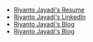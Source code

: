* [Riyanto Jayadi's Resume](https://hoihei.github.io/resume/)
* [Riyanto Jayadi's LinkedIn](https://www.linkedin.com/in/riyanto-hoi-jayadi/)
* [Riyanto Jayadi's Blog](https://riyanto-hoi-jayadi.blogspot.com)
* [Riyanto Jayadi's Blog](https://riyanto-hoi-jayadi.blogspot.com)

